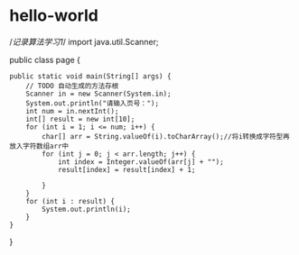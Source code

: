 # hello-world
/*记录算法学习1*/
import java.util.Scanner;

public class page {

	public static void main(String[] args) {
		// TODO 自动生成的方法存根
		Scanner in = new Scanner(System.in);
		System.out.println("请输入页号：");
		int num = in.nextInt();
		int[] result = new int[10];
		for (int i = 1; i <= num; i++) {
			char[] arr = String.valueOf(i).toCharArray();//将i转换成字符型再放入字符数组arr中
			for (int j = 0; j < arr.length; j++) {
				int index = Integer.valueOf(arr[j] + "");
				result[index] = result[index] + 1;

			}
		}
		for (int i : result) {
			System.out.println(i);
		}
	}

}
